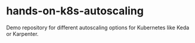 # hands-on-k8s-autoscaling
Demo repository for different autoscaling options for Kubernetes like Keda or Karpenter.
